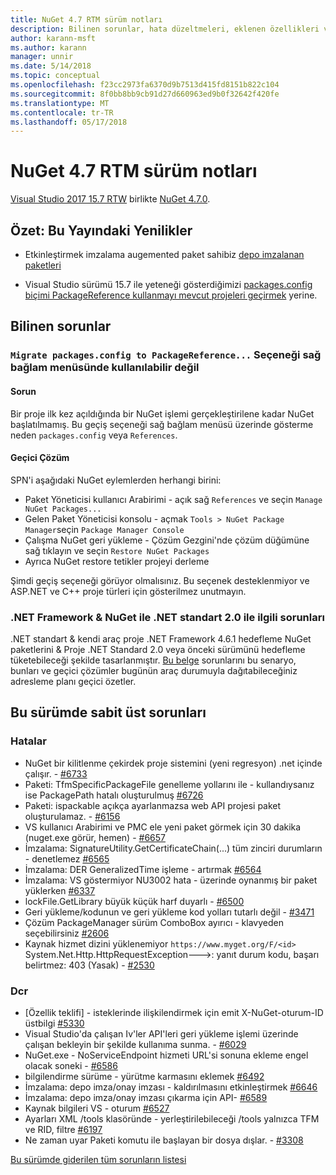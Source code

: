 ```yaml
---
title: NuGet 4.7 RTM sürüm notları
description: Bilinen sorunlar, hata düzeltmeleri, eklenen özellikleri ve dcr NuGet 4.7.0 dahil etmek için sürüm notları.
author: karann-msft
ms.author: karann
manager: unnir
ms.date: 5/14/2018
ms.topic: conceptual
ms.openlocfilehash: f23cc2973fa6370d9b7513d415fd8151b822c104
ms.sourcegitcommit: 8f0bb8bb9cb91d27d660963ed9b0f32642f420fe
ms.translationtype: MT
ms.contentlocale: tr-TR
ms.lasthandoff: 05/17/2018
---
```

# <a name="nuget-47-rtm-release-notes"></a>NuGet 4.7 RTM sürüm notları

[Visual Studio 2017 15.7 RTW](https://www.visualstudio.com/news/releasenotes/vs2017-relnotes) birlikte [NuGet 4.7.0](https://dist.nuget.org/win-x86-commandline/v4.7.0/nuget.exe).

## <a name="summary-whats-new-in-this-release"></a>Özet: Bu Yayındaki Yenilikler

* Etkinleştirmek imzalama augemented paket sahibiz [depo imzalanan paketleri](https://github.com/NuGet/Home/wiki/Repository-Signatures)

* Visual Studio sürümü 15.7 ile yeteneği gösterdiğimizi [packages.config biçimi PackageReference kullanmayı mevcut projeleri geçirmek](https://docs.microsoft.com/en-us/nuget/reference/migrate-packages-config-to-package-reference) yerine.

## <a name="known-issues"></a>Bilinen sorunlar

### <a name="the-migrate-packagesconfig-to-packagereference-option-is-not-available-in-the-right-click-context-menu"></a>`Migrate packages.config to PackageReference...` Seçeneği sağ bağlam menüsünde kullanılabilir değil

#### <a name="issue"></a>Sorun

Bir proje ilk kez açıldığında bir NuGet işlemi gerçekleştirilene kadar NuGet başlatılmamış. Bu geçiş seçeneği sağ bağlam menüsü üzerinde gösterme neden `packages.config` veya `References`.

#### <a name="workaround"></a>Geçici Çözüm

SPN'i aşağıdaki NuGet eylemlerden herhangi birini:
* Paket Yöneticisi kullanıcı Arabirimi - açık sağ `References` ve seçin `Manage NuGet Packages...`
* Gelen Paket Yöneticisi konsolu - açmak `Tools > NuGet Package Manager`seçin `Package Manager Console`
* Çalışma NuGet geri yükleme - Çözüm Gezgini'nde çözüm düğümüne sağ tıklayın ve seçin `Restore NuGet Packages`
* Ayrıca NuGet restore tetikler projeyi derleme

Şimdi geçiş seçeneği görüyor olmalısınız. Bu seçenek desteklenmiyor ve ASP.NET ve C++ proje türleri için gösterilmez unutmayın.

### <a name="issues-with-net-standard-20-with-net-framework--nuget"></a>.NET Framework & NuGet ile .NET standart 2.0 ile ilgili sorunları

.NET standart & kendi araç proje .NET Framework 4.6.1 hedefleme NuGet paketlerini & Proje .NET Standard 2.0 veya önceki sürümünü hedefleme tüketebileceği şekilde tasarlanmıştır. [Bu belge](https://github.com/dotnet/standard/issues/481) sorunlarını bu senaryo, bunları ve geçici çözümler bugünün araç durumuyla dağıtabileceğiniz adresleme planı geçici özetler.

## <a name="top-issues-fixed-in-this-release"></a>Bu sürümde sabit üst sorunları

### <a name="bugs"></a>Hatalar

* NuGet bir kilitlenme çekirdek proje sistemini (yeni regresyon) .net içinde çalışır. - [#6733](https://github.com/NuGet/Home/issues/6733)
* Paketi: TfmSpecificPackageFile genelleme yollarını ile - kullandıysanız ise PackagePath hatalı oluşturulmuş [#6726](https://github.com/NuGet/Home/issues/6726)
* Paketi: ispackable açıkça ayarlanmazsa web API projesi paket oluşturulamaz. - [#6156](https://github.com/NuGet/Home/issues/6156)
* VS kullanıcı Arabirimi ve PMC ele yeni paket görmek için 30 dakika (nuget.exe görür, hemen) - [#6657](https://github.com/NuGet/Home/issues/6657)
* İmzalama: SignatureUtility.GetCertificateChain(...) tüm zinciri durumların - denetlemez [#6565](https://github.com/NuGet/Home/issues/6565)
* İmzalama: DER GeneralizedTime işleme - artırmak [#6564](https://github.com/NuGet/Home/issues/6564)
* İmzalama: VS göstermiyor NU3002 hata - üzerinde oynanmış bir paket yüklerken [#6337](https://github.com/NuGet/Home/issues/6337)
* lockFile.GetLibrary büyük küçük harf duyarlı - [#6500](https://github.com/NuGet/Home/issues/6500)
* Geri yükleme/kodunun ve geri yükleme kod yolları tutarlı değil - [#3471](https://github.com/NuGet/Home/issues/3471)
* Çözüm PackageManager sürüm ComboBox ayırıcı - klavyeden seçebilirsiniz [#2606](https://github.com/NuGet/Home/issues/2606)
* Kaynak hizmet dizini yüklenemiyor `https://www.myget.org/F/<id>` System.Net.Http.HttpRequestException--->: yanıt durum kodu, başarı belirtmez: 403 (Yasak) - [#2530](https://github.com/NuGet/Home/issues/2530)

### <a name="dcrs"></a>Dcr

* [Özellik teklifi] - isteklerinde ilişkilendirmek için emit X-NuGet-oturum-ID üstbilgi [#5330](https://github.com/NuGet/Home/issues/5330)
* Visual Studio'da çalışan Iv'ler API'leri geri yükleme işlemi üzerinde çalışan bekleyin bir şekilde kullanıma sunma. - [#6029](https://github.com/NuGet/Home/issues/6029)
* NuGet.exe - NoServiceEndpoint hizmeti URL'si sonuna ekleme engel olacak soneki - [#6586](https://github.com/NuGet/Home/issues/6586)
* bilgilendirme sürüme - yürütme karmasını eklemek [#6492](https://github.com/NuGet/Home/issues/6492)
* İmzalama: depo imza/onay imzası - kaldırılmasını etkinleştirmek [#6646](https://github.com/NuGet/Home/issues/6646)
* İmzalama: depo imza/onay imzası çıkarma için API- [#6589](https://github.com/NuGet/Home/issues/6589)
* Kaynak bilgileri VS - oturum [#6527](https://github.com/NuGet/Home/issues/6527)
* Ayarları XML /tools klasöründe - yerleştirilebileceği /tools yalnızca TFM ve RID, filtre [#6197](https://github.com/NuGet/Home/issues/6197)
* Ne zaman uyar Paketi komutu ile başlayan bir dosya dışlar.  - [#3308](https://github.com/NuGet/Home/issues/3308)

[Bu sürümde giderilen tüm sorunların listesi](https://github.com/NuGet/Home/issues?q=is%3Aissue+is%3Aclosed+milestone%3A%224.7")
